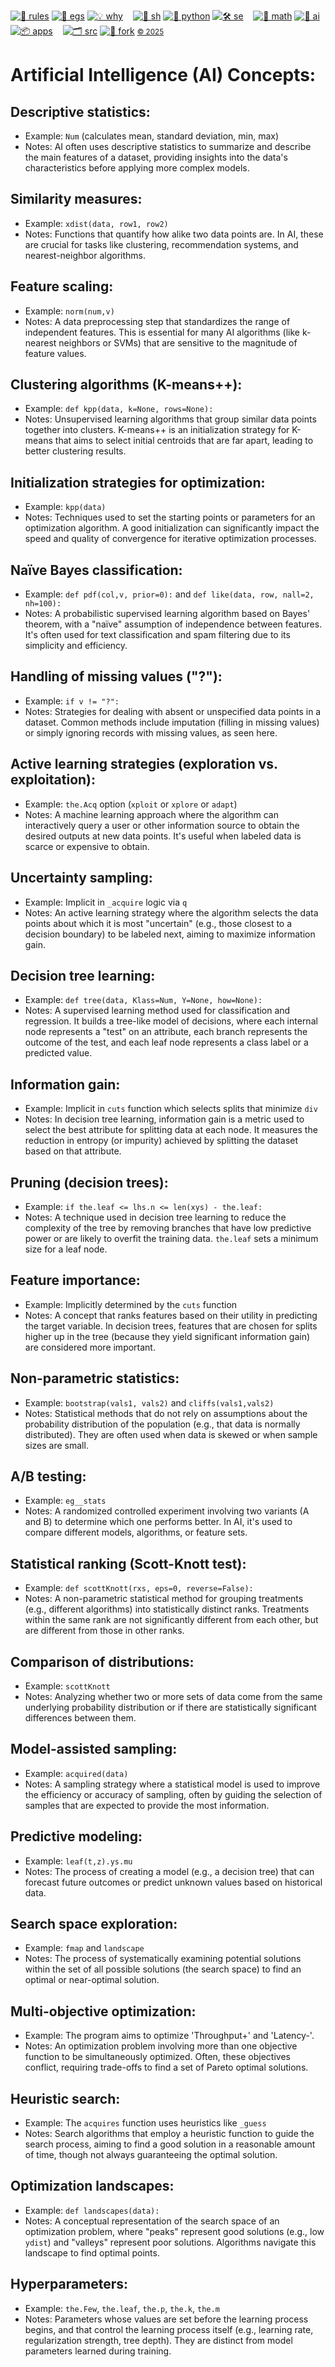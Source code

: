 [![🧭 rules](https://img.shields.io/badge/guide-ff6f6f?style=flat)](rules)
[![📂 egs](https://img.shields.io/badge/egs-ff9999?style=flat)](egs)
[![💡 why](https://img.shields.io/badge/motivation-ffcccc?style=flat)](motives) &nbsp;&nbsp;
[![🐚 sh](https://img.shields.io/badge/sh-f1c40f?style=flat)](sh)
[![🐍 python](https://img.shields.io/badge/python-f39c12?style=flat)](python)
[![🛠 se](https://img.shields.io/badge/se-e67e22?style=flat)](se) &nbsp;&nbsp;
[![📐 math](https://img.shields.io/badge/maths-7fdb7f?style=flat)](maths)
[![🧠 ai](https://img.shields.io/badge/ai-2ecc71?style=flat)](a)
[![📦 apps](https://img.shields.io/badge/apps-27ae60?style=flat)](apps) &nbsp;&nbsp;
[![🗂️ src](https://img.shields.io/badge/src-bbbbbb?style=flat)](/src/)
[![🔱 fork](https://img.shields.io/badge/fork-888888?style=flat&logo=github&logoColor=white)](https://github.com/not2much/se4ai/fork) 
<small>[© 2025](#)</small>

# Artificial Intelligence (AI) Concepts:

## Descriptive statistics:
* Example: `Num` (calculates mean, standard deviation, min, max)
* Notes: AI often uses descriptive statistics to summarize and describe the main
  features of a dataset, providing insights into the data's characteristics before
  applying more complex models.

## Similarity measures:
* Example: `xdist(data, row1, row2)`
* Notes: Functions that quantify how alike two data points are. In AI, these are
  crucial for tasks like clustering, recommendation systems, and nearest-neighbor algorithms.

## Feature scaling:
* Example: `norm(num,v)`
* Notes: A data preprocessing step that standardizes the range of independent
  features. This is essential for many AI algorithms (like k-nearest neighbors or SVMs)
  that are sensitive to the magnitude of feature values.

## Clustering algorithms (K-means++):
* Example: `def kpp(data, k=None, rows=None):`
* Notes: Unsupervised learning algorithms that group similar data points together
  into clusters. K-means++ is an initialization strategy for K-means that aims to
  select initial centroids that are far apart, leading to better clustering results.

## Initialization strategies for optimization:
* Example: `kpp(data)`
* Notes: Techniques used to set the starting points or parameters for an optimization
  algorithm. A good initialization can significantly impact the speed and quality
  of convergence for iterative optimization processes.

## Naïve Bayes classification:
* Example: `def pdf(col,v, prior=0):` and `def like(data, row, nall=2, nh=100):`
* Notes: A probabilistic supervised learning algorithm based on Bayes' theorem,
  with a "naïve" assumption of independence between features. It's often used
  for text classification and spam filtering due to its simplicity and efficiency.

## Handling of missing values ("?"):
* Example: `if v != "?":`
* Notes: Strategies for dealing with absent or unspecified data points in a dataset.
  Common methods include imputation (filling in missing values) or simply ignoring
  records with missing values, as seen here.

## Active learning strategies (exploration vs. exploitation):
* Example: `the.Acq` option (`xploit` or `xplore` or `adapt`)
* Notes: A machine learning approach where the algorithm can interactively query
  a user or other information source to obtain the desired outputs at new data points.
  It's useful when labeled data is scarce or expensive to obtain.

## Uncertainty sampling:
* Example: Implicit in `_acquire` logic via `q`
* Notes: An active learning strategy where the algorithm selects the data points
  about which it is most "uncertain" (e.g., those closest to a decision boundary)
  to be labeled next, aiming to maximize information gain.

## Decision tree learning:
* Example: `def tree(data, Klass=Num, Y=None, how=None):`
* Notes: A supervised learning method used for classification and regression.
  It builds a tree-like model of decisions, where each internal node represents
  a "test" on an attribute, each branch represents the outcome of the test, and
  each leaf node represents a class label or a predicted value.

## Information gain:
* Example: Implicit in `cuts` function which selects splits that minimize `div`
* Notes: In decision tree learning, information gain is a metric used to select the
  best attribute for splitting data at each node. It measures the reduction in entropy
  (or impurity) achieved by splitting the dataset based on that attribute.

## Pruning (decision trees):
* Example: `if the.leaf <= lhs.n <= len(xys) - the.leaf:`
* Notes: A technique used in decision tree learning to reduce the complexity of the
  tree by removing branches that have low predictive power or are likely to
  overfit the training data. `the.leaf` sets a minimum size for a leaf node.

## Feature importance:
* Example: Implicitly determined by the `cuts` function
* Notes: A concept that ranks features based on their utility in predicting the
  target variable. In decision trees, features that are chosen for splits higher up
  in the tree (because they yield significant information gain) are considered more important.

## Non-parametric statistics:
* Example: `bootstrap(vals1, vals2)` and `cliffs(vals1,vals2)`
* Notes: Statistical methods that do not rely on assumptions about the probability
  distribution of the population (e.g., that data is normally distributed). They
  are often used when data is skewed or when sample sizes are small.

## A/B testing:
* Example: `eg__stats`
* Notes: A randomized controlled experiment involving two variants (A and B) to
  determine which one performs better. In AI, it's used to compare different
  models, algorithms, or feature sets.

## Statistical ranking (Scott-Knott test):
* Example: `def scottKnott(rxs, eps=0, reverse=False):`
* Notes: A non-parametric statistical method for grouping treatments (e.g., different
  algorithms) into statistically distinct ranks. Treatments within the same rank
  are not significantly different from each other, but are different from those in other ranks.

## Comparison of distributions:
* Example: `scottKnott`
* Notes: Analyzing whether two or more sets of data come from the same underlying
  probability distribution or if there are statistically significant differences between them.

## Model-assisted sampling:
* Example: `acquired(data)`
* Notes: A sampling strategy where a statistical model is used to improve the
  efficiency or accuracy of sampling, often by guiding the selection of samples
  that are expected to provide the most information.

## Predictive modeling:
* Example: `leaf(t,z).ys.mu`
* Notes: The process of creating a model (e.g., a decision tree) that can forecast
  future outcomes or predict unknown values based on historical data.

## Search space exploration:
* Example: `fmap` and `landscape`
* Notes: The process of systematically examining potential solutions within the
  set of all possible solutions (the search space) to find an optimal or
  near-optimal solution.

## Multi-objective optimization:
* Example: The program aims to optimize 'Throughput+' and 'Latency-'.
* Notes: An optimization problem involving more than one objective function
  to be simultaneously optimized. Often, these objectives conflict, requiring
  trade-offs to find a set of Pareto optimal solutions.

## Heuristic search:
* Example: The `acquires` function uses heuristics like `_guess`
* Notes: Search algorithms that employ a heuristic function to guide the search process,
  aiming to find a good solution in a reasonable amount of time, though not always
  guaranteeing the optimal solution.

## Optimization landscapes:
* Example: `def landscapes(data):`
* Notes: A conceptual representation of the search space of an optimization problem,
  where "peaks" represent good solutions (e.g., low `ydist`) and "valleys" represent
  poor solutions. Algorithms navigate this landscape to find optimal points.

## Hyperparameters:
* Example: `the.Few`, `the.leaf`, `the.p`, `the.k`, `the.m`
* Notes: Parameters whose values are set before the learning process begins, and that
  control the learning process itself (e.g., learning rate, regularization strength,
  tree depth). They are distinct from model parameters learned during training.
